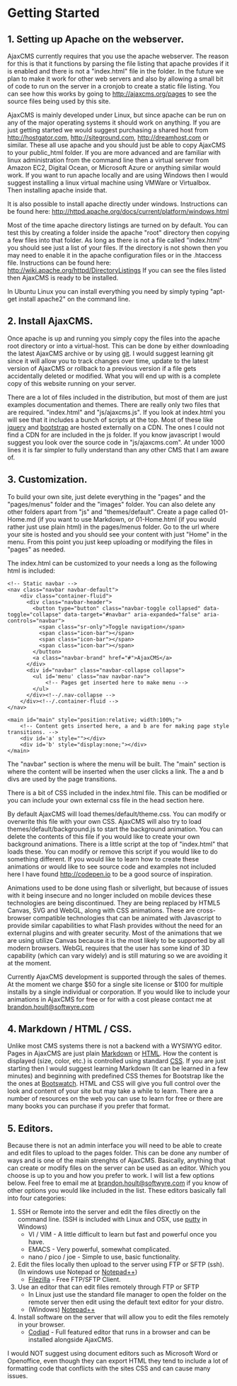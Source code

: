# Getting Started

## 1. Setting up Apache on the webserver.

AjaxCMS currently requires that you use the apache webserver.  The reason for this is that it functions by parsing the file listing that apache provides if it is enabled and there is not a "index.html" file in the 
folder.  In the future we plan to make it work for other web servers and also by allowing a small bit of code to run on the server in a cronjob to create a static file listing.  You can see how this works by going to
http://ajaxcms.org/pages to see the source files being used by this site.

AjaxCMS is mainly developed under Linux, but since apache can be run on any of the major operating systems it should work on anything.  If you are just getting started we would suggest purchasing a shared host 
from http://hostgator.com, http://siteground.com, http://dreamhost.com or similar.  These all use apache and you should just be able to copy AjaxCMS to your public_html folder.  If you are more advanced and are 
familiar with linux administration from the command line then a virtual server from Amazon EC2, 
Digital Ocean, or Microsoft Azure or anything similar would work.  If you want to run apache locally and are using Windows then I would suggest installing a linux virtual machine using VMWare or Virtualbox.  
Then installing apache inside that.

It is also possible to install apache directly under windows.  Instructions can be found here: http://httpd.apache.org/docs/current/platform/windows.html

Most of the time apache directory listings are turned on by default.  You can test this by creating a folder inside the apache "root" directory then copying a few files into that folder.  As long as there is not a file 
called "index.html" you should see just a list of your files.  If the directory is not shown then you may need to enable it in the apache configuration files or in the .htaccess file.  Instructions can be found here: 
http://wiki.apache.org/httpd/DirectoryListings If you can see the files listed then AjaxCMS is ready to be installed.  

In Ubuntu Linux you can install everything you need by simply typing "apt-get install apache2" on the command line.

## 2. Install AjaxCMS.

Once apache is up and running you simply copy the files into the apache root directory or into a virtual-host.  This can be done by either downloading the latest AjaxCMS archive or by using [git](https://git-scm.com/).
I would suggest learning git since it will allow you to track changes over time, update to the latest version of AjaxCMS or rollback to a previous version if a file gets accidentally deleted or modified.  What you will 
end up with is a complete copy of this website running on your server.

There are a lot of files included in the distribution, but most of them are just examples documentation and themes.  There are really only two files that are required.  "index.html" and "js/ajaxcms.js".  If you look at 
index.html you will see that it includes a bunch of scripts at the top.  Most of these like [jquery](https://jquery.com/) and [bootstrap](http://getbootstrap.com/) are hosted externally on a CDN.  The ones I could not 
find a CDN for are included in the js folder.  If you know javascript I would suggest you look over the source code in "js/ajaxcms.com".  At under 1000 lines it is far simpler to fully understand than any other CMS
that I am aware of.

## 3. Customization.

To build your own site, just delete everything in the "pages" and the "pages/menus" folder and the "images" folder.  You can also delete any other folders apart from "js" and "themes/default".
Create a page called 01-Home.md (if you want to use Markdown, or 01-Home.html (if you would rather just use plain html) in the pages/menus folder.  Go to the url where your site is hosted and you should see your 
content with just "Home" in the menu.  From this point you just keep uploading or modifying the files in "pages" as needed.

The index.html can be customized to your needs a long as the following html is included:
```
<!-- Static navbar -->
<nav class="navbar navbar-default">
	<div class="container-fluid">
	  <div class="navbar-header">
	    <button type="button" class="navbar-toggle collapsed" data-toggle="collapse" data-target="#navbar" aria-expanded="false" aria-controls="navbar">
	      <span class="sr-only">Toggle navigation</span>
	      <span class="icon-bar"></span>
	      <span class="icon-bar"></span>
	      <span class="icon-bar"></span>
	    </button>
	    <a class="navbar-brand" href="#">AjaxCMS</a>
	  </div>
	  <div id="navbar" class="navbar-collapse collapse">
	    <ul id='menu' class="nav navbar-nav">
	    	<!-- Pages get inserted here to make menu -->
	    </ul>
	  </div><!--/.nav-collapse -->
	</div><!--/.container-fluid -->
</nav>

<main id="main" style="position:relative; width:100%;">
	<!-- Content gets inserted here, a and b are for making page style transitions. -->
	<div id='a' style=""></div>
	<div id='b' style="display:none;"></div>
</main>
```

The "navbar" section is where the menu will be built.  The "main" section is where the content will be inserted when the user clicks a link. The a and b divs are used by the page transitions. 

There is a bit of CSS included in the index.html file.  This can be modified or you can include your own external css file in the head section here.

By default AjaxCMS will load themes/default/theme.css.  You can modify or overwrite this file with your own CSS.  AjaxCMS will also try to load themes/default/background.js to start the background animation.
You can delete the contents of this file if you would like to create your own background animations.  There is a little script at the top of "index.html" that loads these.  You can modify or remove this script 
if you would like to do something different. If you would like to learn how to create these animations or would like to see source code and examples not included here
I have found http://codepen.io to be a good source of inspiration.  

Animations used to be done using flash or silverlight, but because of issues with it being insecure and no longer included on mobile devices these technologies are being discontinued.  They are being replaced 
by HTML5 Canvas, SVG and WebGL, along with CSS animations.  These are cross-browser compatible technologies that can be animated with Javascript to provide similar capabilities to what Flash provides without the 
need for an external plugins and with greater security.  Most of the animations that we are using utilize Canvas because it is the most likely to be supported by all modern browsers.  WebGL requires that the 
user has some kind of 3D capability (which can vary widely) and is still maturing so we are avoiding it at the moment. 

Currently AjaxCMS development is supported through the sales of themes.  At the moment we charge $50 for a single site license or $100 for multiple installs by a single individual or corporation.
If you would like to include your animations in AjaxCMS for free or for with a cost please contact me at <brandon.hoult@softwyre.com>

## 4. Markdown / HTML / CSS.

Unlike most CMS systems there is not a backend with a WYSIWYG editor.  Pages in AjaxCMS are just plain [Markdown](https://guides.github.com/features/mastering-markdown/) or [HTML](http://www.w3schools.com/html/default.asp).
How the content is displayed (size, color, etc.) is controlled using standard [CSS](http://www.w3schools.com/css/default.asp).
If you are just starting then I would suggest learning Markdown (It can be learned in a few minutes) and beginning with predefined CSS themes for Bootstrap like the the ones at [Bootswatch](https://bootswatch.com/).
HTML and CSS will give you full control over the look and content of your site but may take a while to learn.  There are a number of resources on the web you can use to learn for free or there are many books 
you can purchase if you prefer that format.

## 5. Editors.

Because there is not an admin interface you will need to be able to create and edit files to upload to the pages folder.  This can be done any number of ways and is one of the main strenghts of AjaxCMS.  Basically, anything
that can create or modify files on the server can be used as an editor.  Which you choose is up to you and how you prefer to work.  I will list a few options below.  Feel free to email me at <brandon.hoult@softwyre.com> if 
you know of other options you would like included in the list.  These editors basically fall into four categories:

1. SSH or Remote into the server and edit the files directly on the command line. (SSH is included with Linux and OSX, use [putty](http://www.putty.org/) in Windows)
	* VI / VIM - A little difficult to learn but fast and powerful once you have.
	* EMACS - Very powerful, somewhat complicated.
	* nano / pico / joe - Simple to use, basic functionality.
2. Edit the files locally then upload to the server using FTP or SFTP (ssh). (In windows use Notepad or [Notepad++](https://notepad-plus-plus.org/))
	* [Filezilla](https://filezilla-project.org/) - Free FTP/SFTP Client.
3. Use an editor that can edit files remotely through FTP or SFTP
	* In Linux just use the standard file manager to open the folder on the remote server then edit using the default text editor for your distro.
	* (Windows) [Notepad++](https://notepad-plus-plus.org/)
4. Install software on the server that will allow you to edit the files remotely in your browser.
	* [Codiad](http://codiad.com/) - Full featured editor that runs in a browser and can be installed alongside AjaxCMS.

I would NOT suggest using document editors such as Microsoft Word or Openoffice, even though they can export HTML they tend to include a lot of formatting code that conflicts with the sites CSS and can cause many issues.

<br><br>

